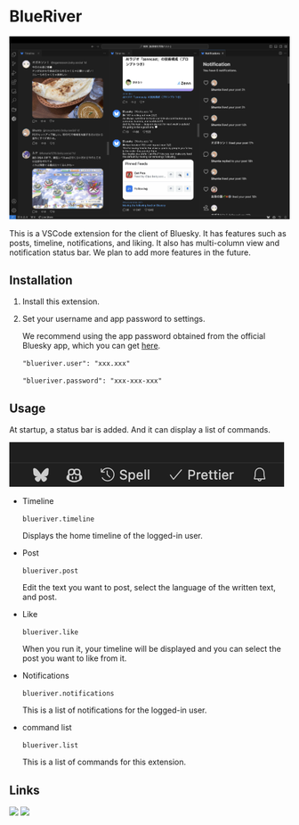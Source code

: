 # BlueRiver

![](./art/screenshot-1.png)

This is a VSCode extension for the client of Bluesky. It has features such as posts, timeline, notifications, and liking. It also has multi-column view and notification status bar. We plan to add more features in the future.

## Installation

1. Install this extension.
2. Set your username and app password to settings.

    We recommend using the app password obtained from the official Bluesky app, which you can get [here](https://bsky.app/settings/app-passwords).

    `"blueriver.user": "xxx.xxx"`

    `"blueriver.password": "xxx-xxx-xxx"`

## Usage

At startup, a status bar is added.
And it can display a list of commands.

![](./art/screenshot-2.png)

-   Timeline

    `blueriver.timeline`

    Displays the home timeline of the logged-in user.

-   Post

    `blueriver.post`

    Edit the text you want to post, select the language of the written text, and post.

-   Like

    `blueriver.like`

    When you run it, your timeline will be displayed and you can select the post you want to like from it.

-   Notifications

    `blueriver.notifications`

    This is a list of notifications for the logged-in user.

-   command list

    `blueriver.list`

    This is a list of commands for this extension.

## Links

[<img src="https://img.shields.io/badge/GitHub-181717.svg?logo=github&style=for-the-badge" />](https://github.com/zuk246/BlueRiver)
[<img src="https://img.shields.io/badge/-Buymeacoffee-FF813F.svg?logo=buymeacoffee&style=for-the-badge">](https://www.buymeacoffee.com/zuk246)
